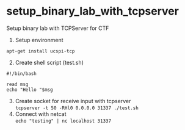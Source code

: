 # setup_binary_lab_with_tcpserver  
Setup binary lab with TCPServer for CTF  
1. Setup environment  
```
apt-get install ucspi-tcp
```  
2. Create shell script (test.sh)  
```
#!/bin/bash

read msg 
echo "Hello "$msg
```  
3. Create socket for receive input with tcpserver  
`tcpserver -t 50 -RHl0 0.0.0.0 31337 ./test.sh `  
4. Connect with netcat  
`echo "testing" | nc localhost 31337`  
